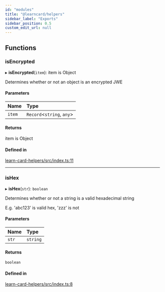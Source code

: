 ```yaml
---
id: "modules"
title: "@learncard/helpers"
sidebar_label: "Exports"
sidebar_position: 0.5
custom_edit_url: null
---
```


## Functions

### isEncrypted

▸ **isEncrypted**(`item`): item is Object

Determines whether or not an object is an encrypted JWE

#### Parameters

| Name | Type |
| :------ | :------ |
| `item` | `Record`<`string`, `any`\> |

#### Returns

item is Object

#### Defined in

[learn-card-helpers/src/index.ts:11](https://github.com/learningeconomy/LearnCard/blob/9e930eeb3/packages/learn-card-helpers/src/index.ts#L11)

___

### isHex

▸ **isHex**(`str`): `boolean`

Determines whether or not a string is a valid hexadecimal string

E.g. 'abc123' is valid hex, 'zzz' is not

#### Parameters

| Name | Type |
| :------ | :------ |
| `str` | `string` |

#### Returns

`boolean`

#### Defined in

[learn-card-helpers/src/index.ts:8](https://github.com/learningeconomy/LearnCard/blob/9e930eeb3/packages/learn-card-helpers/src/index.ts#L8)
